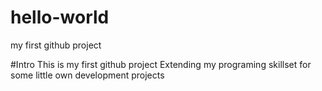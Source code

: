 # hello-world
my first github project

#Intro
This is my first github project
Extending my programing skillset for some little own development projects
